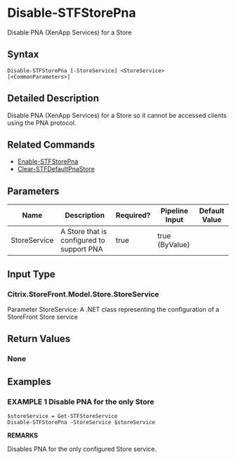 ﻿# Disable-STFStorePna

Disable PNA (XenApp Services) for a Store

## Syntax

```
Disable-STFStorePna [-StoreService] <StoreService> [<CommonParameters>]
```

## Detailed Description

Disable PNA (XenApp Services) for a Store so it cannot be accessed clients using the PNA protocol.

## Related Commands

* [Enable-STFStorePna](Enable-STFStorePna.md)
* [Clear-STFDefaultPnaStore](Clear-STFDefaultPnaStore.md)

## Parameters

| Name   | Description | Required? | Pipeline Input | Default Value |
| --- | --- | --- | --- | --- |
|StoreService|A Store that is configured to support PNA|true|true (ByValue)| |

## Input Type

### Citrix.StoreFront.Model.Store.StoreService

Parameter StoreService: A .NET class representing the configuration of a StoreFront Store service

## Return Values

### None

## Examples

### EXAMPLE 1 Disable PNA for the only Store

```
$storeService = Get-STFStoreService
Disable-STFStorePna -StoreService $storeService
```

**REMARKS**

Disables PNA for the only configured Store service.
